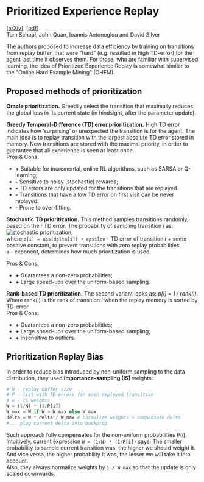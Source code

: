 # Prioritized Experience Replay

[[arXiv](https://arxiv.org/abs/1511.05952v4)], [[pdf](https://arxiv.org/pdf/1511.05952v4.pdf)]   
Tom Schaul, John Quan, Ioannis Antonoglou and David Silver

The authors proposed to increase data efficiency by training on transitions from replay buffer, that were "hard" (e.g. resulted in high TD-error) for the agent last time it observes them. For those, who are familiar with supervised learning, the idea of Prioritized Experience Replay is somewhat similar to the "Online Hard Example Mining" (OHEM).

## Proposed methods of prioritization
**Oracle prioritization.** Greedily select the transition that maximally reduces the global loss in its current state (in hindsight, after the parameter update).  

**Greedy Temporal-Difference (TD) error prioritization.** High TD error indicates how ‘surprising’ or unexpected the transition is for the agent. The main idea is to replay transition with the largest absolute TD error stored in memory. New transitions are stored with the maximal priority, in order to guarantee that all experience is seen at least once.  
Pros & Cons:  
   - **+** Suitable for incremental, online RL algorithms, such as SARSA or Q-learning;
   - **-** Sensitive to noisy (stochastic) rewards;
   - **-** TD errors are only updated for the transitions that are replayed.
   - **-** Transitions that have a low TD error on first visit can be never replayed.
   - **-** Prone to over-fitting.

**Stochastic TD prioritization.** This method samples transitions randomly, based on their TD error. The probability of sampling transition *i* as:  
![stochastic prioritization](/assets/prioritized-exp-replay-stochastic.png),  
where `p[i] = abs(delta[i]) + epsilon` - TD error of transition *i* + some positive constant, to prevent transitions with zero replay probabilities,  
`a` - exponent, determines how much prioritization is used.  


Pros & Cons:
   - **+** Guarantees a non-zero probabilities;
   - **+** Large speed-ups over the uniform-based sampling.

**Rank-based TD prioritization.** The second variant looks as: *p[i] = 1 / rank(i)*. Where rank(i) is the rank of transition *i* when the replay memory is sorted by TD-error.  
Pros & Cons:
   - **+** Guarantees a non-zero probabilities;
   - **+** Large speed-ups over the uniform-based sampling;
   - **+** Insensitive to outliers.   

## Prioritization Replay Bias
In order to reduce bias introduced by non-uniform sampling to the data distribution, they used **importance-sampling (IS)** weights:
```python
# N - replay buffer size
# P - list with TD-errors for each replayed transition
# w - IS weights
W = (1/N) * (1/P[i])
W_max = W if W > W_max else W_max
delta = W * delta / W_max # normalize weights + compensate delta
#... plug current delta into backprop
```
Such approach fully compensates for the non-uniform probabilities P(i).
Intuitively, current expression `W = (1/N) * (1/P[i])` says:
The smaller probability to sample current transition was, the higher we should weight it. And vice versa, the higher probability it was, the lesser we will take it into account.  
Also, they always normalize weights by `1 / W_max` so that the update is only scaled downwards.


